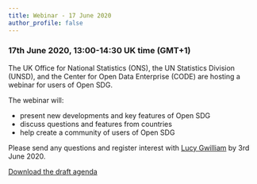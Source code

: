 ```yaml
---
title: Webinar - 17 June 2020
author_profile: false
---
```

### 17th June 2020, 13:00-14:30 UK time (GMT+1)

The UK Office for National Statistics (ONS), the UN Statistics Division (UNSD), and the Center for Open Data Enterprise (CODE) are hosting a webinar for users of Open SDG.

The webinar will:

-	present new developments and key features of Open SDG
-	discuss questions and features from countries
-	help create a community of users of Open SDG

Please send any questions and register interest with [Lucy Gwilliam](mailto:Lucy.Gwilliam@ons.gov.uk) by 3rd June 2020.

[Download the draft agenda](/assets/documents/Open-SDG-Webinar-Agenda.pdf)
